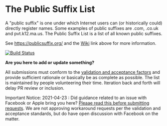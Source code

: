 The Public Suffix List
======================

A "public suffix" is one under which Internet users can (or historically could)
directly register names. Some examples of public suffixes are .com, .co.uk and
pvt.k12.ma.us. The Public Suffix List is a list of all known public suffixes.

See https://publicsuffix.org/ and the [Wiki](https://github.com/publicsuffix/list/wiki) link above for more information.

[![Build Status](https://travis-ci.org/publicsuffix/list.svg?branch=master)](https://travis-ci.org/publicsuffix/list)

**Are you here to add or update something?**

All submissions must conform to the [validation and acceptance factors](https://github.com/publicsuffix/list/wiki/Guidelines#validation-and-non-acceptance-factors) and provide sufficient rationale or basically be as complete as possible.
The list is maintained by people volunteering their time.  Iteration back and forth will delay PR review or inclusion.

Important Notice:
2021-04-23 : Did guidance related to an issue with Facebook or Apple bring you here? [Pleaae read this before submitting requests](https://github.com/publicsuffix/list/issues/1245). We are not approving workaround requests per the validation and acceptance standards, but do have open discussion with Facebook on the matter.
